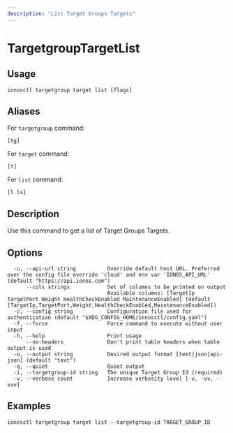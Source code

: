 ```yaml
---
description: "List Target Groups Targets"
---
```


# TargetgroupTargetList

## Usage

```text
ionosctl targetgroup target list [flags]
```

## Aliases

For `targetgroup` command:

```text
[tg]
```

For `target` command:

```text
[t]
```

For `list` command:

```text
[l ls]
```

## Description

Use this command to get a list of Target Groups Targets.

## Options

```text
  -u, --api-url string          Override default host URL. Preferred over the config file override 'cloud' and env var 'IONOS_API_URL' (default "https://api.ionos.com")
      --cols strings            Set of columns to be printed on output 
                                Available columns: [TargetIp TargetPort Weight HealthCheckEnabled MaintenanceEnabled] (default [TargetIp,TargetPort,Weight,HealthCheckEnabled,MaintenanceEnabled])
  -c, --config string           Configuration file used for authentication (default "$XDG_CONFIG_HOME/ionosctl/config.yaml")
  -f, --force                   Force command to execute without user input
  -h, --help                    Print usage
      --no-headers              Don't print table headers when table output is used
  -o, --output string           Desired output format [text|json|api-json] (default "text")
  -q, --quiet                   Quiet output
  -i, --targetgroup-id string   The unique Target Group Id (required)
  -v, --verbose count           Increase verbosity level [-v, -vv, -vvv]
```

## Examples

```text
ionosctl targetgroup target list --targetgroup-id TARGET_GROUP_ID
```

